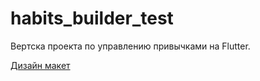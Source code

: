 # habits_builder_test

Вертска проекта по управлению привычками на Flutter.

[Дизайн макет](https://www.figma.com/file/Id1wM3YDHzQ0bkaVlfXaH5/Pixel-True---Habit-Builder-UI-Kit?node-id=215%3A2167&t=xuzJsakodfBXU46Q-0)
